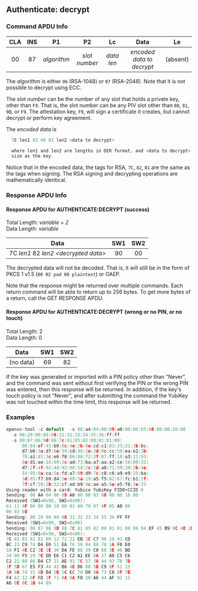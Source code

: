 <!-- Copyright 2021 Yubico AB

Licensed under the Apache License, Version 2.0 (the "License");
you may not use this file except in compliance with the License.
You may obtain a copy of the License at

    http://www.apache.org/licenses/LICENSE-2.0

Unless required by applicable law or agreed to in writing, software
distributed under the License is distributed on an "AS IS" BASIS,
WITHOUT WARRANTIES OR CONDITIONS OF ANY KIND, either express or implied.
See the License for the specific language governing permissions and
limitations under the License. -->

## Authenticate: decrypt

### Command APDU Info

| CLA | INS |     P1      |      P2       |     Lc     |           Data            |    Le    |
|:---:|:---:|:-----------:|:-------------:|:----------:|:-------------------------:|:--------:| 
| 00  | 87  | *algorithm* | *slot number* | *data len* | *encoded data to decrypt* | (absent) |

The *algorithm* is either `06` (RSA-1048) or `07` (RSA-2048). Note that it is not possible
to decrypt using ECC.

The *slot number* can be the number of any slot that holds a private key, other than `F9`.
That is, the slot number can be any PIV slot other than `80`, `81`, `9B`, or `F9`. The
attestation key, `F9`, will sign a certificate it creates, but cannot decrypt or perform
key agreement.

The *encoded data* is

```C
  7C len1 82 00 81 len2 <data to decrypt>

  where len1 and len2 are lengths in DER format, and <data to decrypt> is the same
  size as the key.
```

Notice that in the encoded data, the tags for RSA, `7C`, `82`, `81` are the same as the
tags when signing. The RSA signing and decrypting operations are mathematically identical.

### Response APDU Info

#### Response APDU for AUTHENTICATE:DECRYPT (success)

Total Length: *variable + 2*\
Data Length: *variable*

|                  Data                  | SW1 | SW2 |
|:--------------------------------------:|:---:|:---:|
| 7C *len1* 82 *len2 \<decrypted data\>* | 90  | 00  |

The decrypted data will not be decoded. That is, it will still be in the form of
PKCS 1 v1.5 (`00 02 pad 00 plaintext`) or OAEP.

Note that the response might be returned over multiple commands. Each return command
will be able to return up to 256 bytes. To get more bytes of a return, call the GET
RESPONSE APDU.

#### Response APDU for AUTHENTICATE:DECRYPT (wrong or no PIN, or no touch)

Total Length: 2\
Data Length: 0

|   Data    | SW1 | SW2 | 
|:---------:|:---:|:---:|
| (no data) | 69  | 82  |

If the key was generated or imported with a PIN policy other than "Never", and the command
was sent without first verifying the PIN or the wrong PIN was entered, then this response
will be returned. In addition, if the key's touch policy is not "Never", and after
submitting the command the YubiKey was not touched within the time limit, this response
will be returned.

### Examples

```C
opensc-tool -c default  -s 00:a4:04:00:09:a0:00:00:03:08:00:00:10:00
  -s 00:20:00:80:08:31:32:33:34:35:36:ff:ff
  -s 00:87:06:9d:88:7c:81:85:82:00:81:81:80:
      06:84:ef:45:b9:0c:4e:2b:0e:cd:c1:83:23:21:1b:bc:
      d7:b0:3a:d7:6e:39:cd:48:2e:3d:8c:cc:50:ea:e2:3b:
      70:a1:81:3c:e6:f8:06:88:72:3f:07:ff:18:a3:11:93:
      0a:d1:ae:16:69:2c:ad:73:ba:a7:aa:a2:ce:58:00:32:
      d7:2f:4f:92:48:92:96:54:2c:1d:a8:71:59:38:2b:4e:
      54:95:8a:ca:5c:fd:a7:09:d9:7c:c8:c6:a9:e9:20:ba:
      3d:05:f7:b9:d4:5e:68:5a:19:a5:f5:82:67:fc:b1:5f:
      7f:cf:50:2b:32:cf:ed:b9:4c:ae:a5:8e:e5:f6:3e:33
Using reader with a card: Yubico YubiKey FIDO+CCID 0
Sending: 00 A4 04 00 09 A0 00 00 03 08 00 00 10 00
Received (SW1=0x90, SW2=0x00):
61 11 4F 06 00 00 10 00 01 00 79 07 4F 05 A0 00
00 03 08
Sending: 00 20 00 80 08 31 32 33 34 35 36 FF FF
Received (SW1=0x90, SW2=0x00)
Sending: 00 87 06 9D 88 7C 81 85 82 00 81 81 80 06 84 EF 45 B9 0C 4E 2B 0E CD C1 83 23 21 1B BC D7 B0 3A D7 6E 39 CD 48 2E 3D 8C CC 50 EA E2 3B 70 A1 81 3C E6 F8 06 88 72 3F 07 FF 18 A3 11 93 0A D1 AE 16 69 2C AD 73 BA A7 AA A2 CE 58 00 32 D7 2F 4F 92 48 92 96 54 2C 1D A8 71 59 38 2B 4E 54 95 8A CA 5C FD A7 09 D9 7C C8 C6 A9 E9 20 BA 3D 05 F7 B9 D4 5E 68 5A 19 A5 F5 82 67 FC B1 5F 7F CF 50 2B 32 CF ED B9 4C AE A5 8E E5 F6 3E 33
Received (SW1=0x90, SW2=0x00):
7C 81 83 82 81 80 12 72 21 EB 3C C7 96 28 91 CD
BC 23 C9 74 D4 E0 51 EA 76 59 04 80 78 1A F0 E0
18 F1 4E C2 1E 1E 36 DA FE 88 39 C0 68 3E 46 BD
34 90 F5 29 7E DD E6 C1 C2 A1 EE 0A 37 A8 C5 C6
C2 22 88 86 D4 C7 21 AE 93 7C 57 3A 44 93 78 7D
1F 5D 67 E5 F3 44 42 B6 4E D6 80 5B C9 8F 51 15
1A 9A 74 15 8D B4 5B 5C EC 70 D0 9A 73 C8 0F 7B
F4 62 12 6F FD 1F 71 8A 8A F0 20 A6 44 AF 91 13
A6 0E 0C 1B 44 89
```
